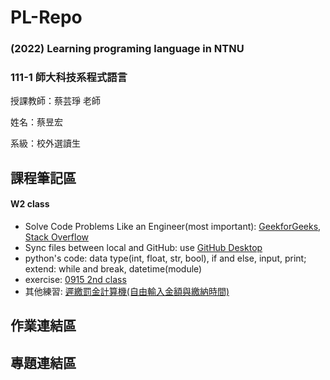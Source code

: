 # PL-Repo
### (2022) Learning programing language in NTNU

### 111-1 師大科技系程式語言  

授課教師：蔡芸琤 老師

姓名：蔡昱宏

系級：校外選讀生

## 課程筆記區
#### W2 class
* Solve Code Problems Like an Engineer(most important): [GeekforGeeks](https://www.geeksforgeeks.org/), [Stack Overflow](https://stackoverflow.com/)
* Sync files between local and GitHub: use [GitHub Desktop](https://desktop.github.com/)
* python's code: data type(int, float, str, bool), if and else, input, print; extend: while and break, datetime(module)
* exercise: [0915 2nd class](https://github.com/AndersonTsaiTW/PL-Repo/tree/main/01_Notes/exercise_0915_02of16)
* 其他練習: [遲繳罰金計算機(自由輸入金額與繳納時間)](https://github.com/AndersonTsaiTW/PL-Repo/blob/main/01_Notes/exercise_0915_02of16/fee_calaulator.ipynb)
## 作業連結區

## 專題連結區
